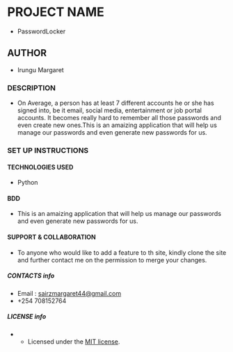 # PROJECT NAME

* PasswordLocker

## AUTHOR
* Irungu Margaret

### DESCRIPTION
* On Average, a person has at least 7 different accounts he or she has signed into, be it email, social media, entertainment or job portal accounts. It becomes really hard to remember all those passwords and even create new ones.This is  an amaizing application that will help us manage our passwords and even generate new passwords for us.
 ### SET UP INSTRUCTIONS
 
#### TECHNOLOGIES USED
* Python

#### BDD
* This is  an amaizing application that will help us manage our passwords and even generate new passwords for us.

<!-- ![alt](image/image.jpg) -->


#### SUPPORT & COLLABORATION
* To anyone who would like to add a feature to th site, kindly clone the site  and further contact me on the permission to merge your changes.

##### CONTACTS info
* Email : sairzmargaret44@gmail.com
* +254 708152764

##### LICENSE info
 * - Licensed under the  [MIT license](LICENSE).
